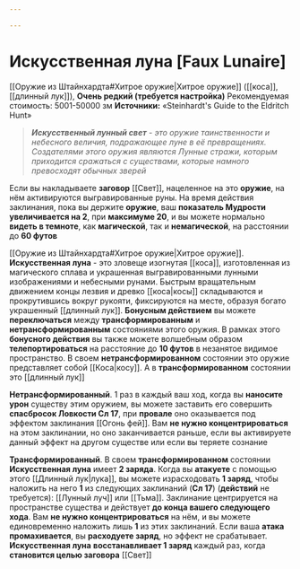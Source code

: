 ```yaml
---

---
```

# Искусственная луна [Faux Lunaire]

[[Оружие из Штайнхардта#Хитрое оружие|Хитрое оружие]] ([[коса]], [[длинный лук]]), **Очень редкий (требуется настройка)**
Рекомендуемая стоимость: 5001-50000 зм
**Источники:** «Steinhardt's Guide to the Eldritch Hunt»

> ***Искусственный лунный свет** - это оружие таинственности и небесного величия, подражающее луне в её превращениях. Создателями этого оружия являются Лунные стражи, которым приходится сражаться с существами, которые намного превосходят обычных зверей*

Если вы накладываете **заговор** [[Свет]], нацеленное на это **оружие**, на нём активируются выгравированные руны. На время действия заклинания, пока вы держите **оружие**, ваш **показатель Мудрости увеличивается на 2**, при **максимуме 20**, и вы можете нормально **видеть в темноте**, как **магической**, так и **немагической**, на расстоянии до **60 футов**

[[Оружие из Штайнхардта#Хитрое оружие|Хитрое оружие]]. **Искусственная луна** - это зловеще изогнутая [[коса]], изготовленная из магического сплава и украшенная выгравированными лунными изображениями и небесными рунами. Быстрым вращательным движением концы лезвия и древко [[коса|косы]] складываются и прокрутившись вокруг рукояти, фиксируются на месте, образуя богато украшенный [[длинный лук]]. **Бонусным действием** вы можете **переключаться** между **трансформированным** и **нетрансформированным** состояниями этого оружия. В рамках этого **бонусного действия** вы также можете волшебным образом **телепортироваться** на расстояние до **10 футов** в незанятое видимое пространство. В своем **нетрансформированном** состоянии это оружие представляет собой [[Коса|косу]]. А в **трансформированном** состоянии это [[длинный лук]]

**Нетрансформированный**. 1 раз в каждый ваш ход, когда вы **наносите урон** существу этим оружием, вы можете заставить его совершить **спасбросок Ловкости Сл 17**, при **провале** оно оказывается под эффектом заклинания [[Огонь фей]]. Вам **не нужно концентрироваться** на этом заклинании, но оно заканчивается раньше, если вы активируете данный эффект на другом существе или если вы теряете сознание

**Трансформированный**. В своем **трансформированном** состоянии **Искусственная луна** имеет **2 заряда**. Когда вы **атакуете** с помощью этого [[Длинный лук|лука]], вы можете израсходовать **1 заряд**, чтобы наложить на него **1** из следующих заклинаний (**Сл 17**) (**действий** не требуется): [[Лунный луч]] или [[Тьма]]. Заклинание центрируется на пространстве существа и действует **до конца вашего следующего хода**. Вам **не нужно концентрироваться** на нём, и вы можете единовременно наложить лишь **1** из этих заклинаний. Если ваша **атака промахивается**, вы **расходуете заряд**, но эффект не срабатывает. **Искусственная луна** **восстанавливает 1 заряд** каждый раз, когда **становится целью заговора** [[Свет]]